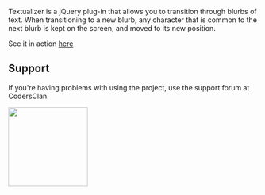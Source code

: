 Textualizer is a jQuery plug-in that allows you to transition through blurbs of text.  When transitioning to a new blurb, any character that is common to the next blurb is kept on the screen, and moved to its new position.

See it in action [here](http://kiro.me/projects/textualizer.html)

## Support

If you're having problems with using the project, use the support forum at CodersClan.

<a href="http://codersclan.net/forum/index.php?repo_id=14"><img src="http://www.codersclan.net/graphics/getSupport_blue_big.png" width="160"></a>

